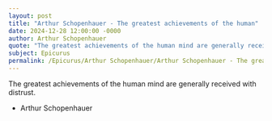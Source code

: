 ```yaml
---
layout: post
title: "Arthur Schopenhauer - The greatest achievements of the human"
date: 2024-12-28 12:00:00 -0000
author: Arthur Schopenhauer
quote: "The greatest achievements of the human mind are generally received with distrust."
subject: Epicurus
permalink: /Epicurus/Arthur Schopenhauer/Arthur Schopenhauer - The greatest achievements of the human
---
```


The greatest achievements of the human mind are generally received with distrust.

- Arthur Schopenhauer
